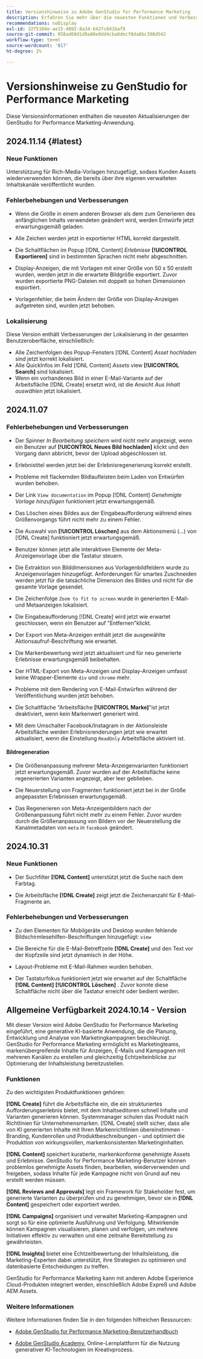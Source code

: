 ```yaml
---
title: Versionshinweise zu Adobe GenStudio for Performance Marketing
description: Erfahren Sie mehr über die neuesten Funktionen und Verbesserungen von Adobe GenStudio for Performance Marketing.
recommendations: noDisplay
exl-id: 32f5104e-ae15-4092-8a34-642fc641baf9
source-git-commit: 958ad60d1d9a88e0dd4cba0decf8da8bc398d542
workflow-type: tm+mt
source-wordcount: '817'
ht-degree: 2%

---
```


# Versionshinweise zu GenStudio for Performance Marketing

Diese Versionsinformationen enthalten die neuesten Aktualisierungen der GenStudio for Performance Marketing-Anwendung.

## 2024.11.14 {#latest}

### Neue Funktionen

Unterstützung für Rich-Media-Vorlagen hinzugefügt, sodass Kunden Assets wiederverwenden können, die bereits über ihre eigenen verwalteten Inhaltskanäle veröffentlicht wurden. <!-- GS-6107 -->

### Fehlerbehebungen und Verbesserungen

* Wenn die Größe in einem anderen Browser als dem zum Generieren des anfänglichen Inhalts verwendeten geändert wird, werden Entwürfe jetzt erwartungsgemäß geladen. <!-- GS-7204 -->

* Alle Zeichen werden jetzt in exportierter HTML korrekt dargestellt. <!-- GS-7246 -->

* Die Schaltflächen im Popup [!DNL Content] _Erlebnisse_ **[!UICONTROL Exportieren]** sind in bestimmten Sprachen nicht mehr abgeschnitten. <!-- GS-6873 -->

* Display-Anzeigen, die mit Vorlagen mit einer Größe von 50 x 50 erstellt wurden, werden jetzt in die erwartete Bildgröße exportiert. Zuvor wurden exportierte PNG-Dateien mit doppelt so hohen Dimensionen exportiert. <!-- GS-7192 -->

* Vorlagenfehler, die beim Ändern der Größe von Display-Anzeigen aufgetreten sind, wurden jetzt behoben. <!-- GS-7322 -->

### Lokalisierung

Diese Version enthält Verbesserungen der Lokalisierung in der gesamten Benutzeroberfläche, einschließlich:

* Alle Zeichenfolgen des Popup-Fensters [!DNL Content] _Asset hochladen_ sind jetzt korrekt lokalisiert. <!-- GS-6872 6770 -->
* Alle QuickInfos im Feld [!DNL Content] _Assets_ view **[!UICONTROL Search]** sind lokalisiert. <!-- GS-6879 -->
* Wenn ein vorhandenes Bild in einer E-Mail-Variante auf der Arbeitsfläche [!DNL Create] ersetzt wird, ist die Ansicht _Aus Inhalt auswählen_ jetzt lokalisiert. <!-- GS-6906 -->

## 2024.11.07

### Fehlerbehebungen und Verbesserungen

* Der Spinner _In Bearbeitung speichern_ wird nicht mehr angezeigt, wenn ein Benutzer auf **[!UICONTROL Neues Bild hochladen]** klickt und den Vorgang dann abbricht, bevor der Upload abgeschlossen ist. <!-- GS-6780 -->

* Erlebnistitel werden jetzt bei der Erlebnisregenerierung korrekt erstellt. <!-- GS-7006 -->

* Probleme mit flackernden Bildlaufleisten beim Laden von Entwürfen wurden behoben. <!-- GS-5587 -->

* Der Link `View documentation` im Popup [!DNL Content] _Genehmigte Vorlage hinzufügen_ funktioniert jetzt erwartungsgemäß. <!-- GS-6881 -->

* Das Löschen eines Bildes aus der Eingabeaufforderung während eines Größenvorgangs führt nicht mehr zu einem Fehler. <!-- GS-7115 7009 -->

* Die Auswahl von **[!UICONTROL Löschen]** aus dem Aktionsmenü (...) von [!DNL Create] funktioniert jetzt erwartungsgemäß. <!-- GS-6871 -->

* Benutzer können jetzt alle interaktiven Elemente der Meta-Anzeigenvorlage über die Tastatur steuern. <!-- GS-4066 -->

* Die Extraktion von Bilddimensionen aus Vorlagenbildfeldern wurde zu Anzeigenvorlagen hinzugefügt. Anforderungen für smartes Zuschneiden werden jetzt für die tatsächliche Dimension des Bildes und nicht für die gesamte Vorlage gesendet. <!-- GS-6926 -->

* Die Zeichenfolge `Zoom to fit to screen` wurde in generierten E-Mail- und Metaanzeigen lokalisiert. <!-- GS-5063 -->

* Die Eingabeaufforderung [!DNL Create] wird jetzt wie erwartet geschlossen, wenn ein Benutzer auf &quot;Entfernen&quot;klickt. <!-- GS-5254 -->

* Der Export von Meta-Anzeigen enthält jetzt die ausgewählte Aktionsaufruf-Beschriftung wie erwartet. <!-- GS-6504 -->

* Die Markenbewertung wird jetzt aktualisiert und für neu generierte Erlebnisse erwartungsgemäß beibehalten. <!-- GS-6535 -->

* Der HTML-Export von Meta-Anzeigen und Display-Anzeigen umfasst keine Wrapper-Elemente `div` und `chrome` mehr. <!-- GS-7116 -->

* Probleme mit dem Rendering von E-Mail-Entwürfen während der Veröffentlichung wurden jetzt behoben. <!-- GS-6394 -->

* Die Schaltfläche &quot;Arbeitsfläche **[!UICONTROL Marke]**&quot;ist jetzt deaktiviert, wenn kein Markenwert generiert wird. <!-- GS-6429 -->

* Mit dem Umschalter Facebook/Instagram in der Aktionsleiste Arbeitsfläche werden Erlebnisrenderungen jetzt wie erwartet aktualisiert, wenn die Einstellung `ReadOnly` Arbeitsfläche aktiviert ist. <!-- GS-7039 -->

#### Bildregeneration

* Die Größenanpassung mehrerer Meta-Anzeigenvarianten funktioniert jetzt erwartungsgemäß. Zuvor wurden auf der Arbeitsfläche keine regenerierten Varianten angezeigt, aber leer geblieben. <!-- GS-7010 -->

* Die Neuerstellung von Fragmenten funktioniert jetzt bei in der Größe angepassten Erlebnissen erwartungsgemäß. <!-- GS-6836 -->

* Das Regenerieren von Meta-Anzeigenbildern nach der Größenanpassung führt nicht mehr zu einem Fehler. Zuvor wurden durch die Größenanpassung von Bildern vor der Neuerstellung die Kanalmetadaten von `meta` in `facebook` <!-- GS-7042 --> geändert.

## 2024.10.31

### Neue Funktionen

* Der Suchfilter **[!DNL Content]** unterstützt jetzt die Suche nach dem Farbtag. <!-- GS-5501 -->

* Die Arbeitsfläche **[!DNL Create]** zeigt jetzt die Zeichenanzahl für E-Mail-Fragmente an. <!-- GS-5819 -->

### Fehlerbehebungen und Verbesserungen

* Zu den Elementen für Mobilgeräte und Desktop wurden fehlende Bildschirmlesehilfen-Beschriftungen hinzugefügt: `view` <!-- GS-5624 4729 -->

* Die Bereiche für die E-Mail-Betreffzeile **[!DNL Create]** und den Text vor der Kopfzeile sind jetzt dynamisch in der Höhe. <!-- GS-6258 -->

* Layout-Probleme mit E-Mail-Rahmen wurden behoben. <!-- GS-6631 -->

* Der Tastaturfokus funktioniert jetzt wie erwartet auf der Schaltfläche **[!DNL Content]** **[!UICONTROL Löschen]** . Zuvor konnte diese Schaltfläche nicht über die Tastatur erreicht oder bedient werden.  <!-- GS-4065 -->

## Allgemeine Verfügbarkeit 2024.10.14 - Version

Mit dieser Version wird Adobe GenStudio for Performance Marketing eingeführt, eine generative KI-basierte Anwendung, die die Planung, Entwicklung und Analyse von Marketingkampagnen beschleunigt. GenStudio for Performance Marketing ermöglicht es Marketingteams, markenübergreifende Inhalte für Anzeigen, E-Mails und Kampagnen mit mehreren Kanälen zu erstellen und gleichzeitig Echtzeiteinblicke zur Optimierung der Inhaltsleistung bereitzustellen.

### Funktionen

Zu den wichtigsten Produktfunktionen gehören:

**[!DNL Create]** führt die Arbeitsfläche ein, die ein strukturiertes Aufforderungserlebnis bietet, mit dem Inhaltseditoren schnell Inhalte und Varianten generieren können. Systemmanager schulen das Produkt nach Richtlinien für Unternehmensmarken. [!DNL Create] stellt sicher, dass alle von KI generierten Inhalte mit Ihren Markenrichtlinien übereinstimmen - Branding, Kundenrollen und Produktbeschreibungen - und optimiert die Produktion von wirkungsvollen, markenkonsistenten Marketinginhalten.

**[!DNL Content]** speichert kuratierte, markenkonforme genehmigte Assets und Erlebnisse. GenStudio for Performance Marketing-Benutzer können problemlos genehmigte Assets finden, bearbeiten, wiederverwenden und freigeben, sodass Inhalte für jede Kampagne nicht von Grund auf neu erstellt werden müssen.

**[!DNL Reviews and Approvals]** legt ein Framework für Stakeholder fest, um generierte Varianten zu überprüfen und zu genehmigen, bevor sie in **[!DNL Content]** gespeichert oder exportiert werden.

**[!DNL Campaigns]** organisiert und verwaltet Marketing-Kampagnen und sorgt so für eine optimierte Ausführung und Verfolgung. Mitwirkende können Kampagnen visualisieren, planen und verfolgen, um mehrere Initiativen effektiv zu verwalten und eine zeitnahe Bereitstellung zu gewährleisten.

**[!DNL Insights]** bietet eine Echtzeitbewertung der Inhaltsleistung, die Marketing-Experten dabei unterstützt, ihre Strategien zu optimieren und datenbasierte Entscheidungen zu treffen.

GenStudio for Performance Marketing kann mit anderen Adobe Experience Cloud-Produkten integriert werden, einschließlich Adobe Expreß und Adobe AEM Assets.

### Weitere Informationen

Weitere Informationen finden Sie in den folgenden hilfreichen Ressourcen:

* [Adobe GenStudio for Performance Marketing-Benutzerhandbuch](https://experienceleague.adobe.com/en/docs/genstudio/user-guide/home)

* [Adobe GenStudio Academy](https://learningmanager.adobe.com/genstudioacademy), Online-Lernplattform für die Nutzung generativer KI-Technologien im Kreativprozess.
